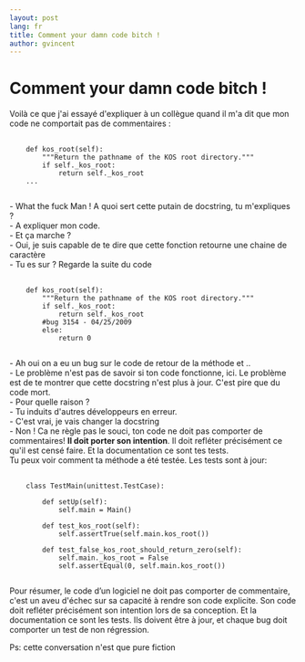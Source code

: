```yaml
---
layout: post
lang: fr
title: Comment your damn code bitch !
author: gvincent
---
```


<h1>Comment your damn code bitch !</h1>
<p>
Voilà ce que j'ai essayé d'expliquer à un collègue quand il m'a dit que mon code ne comportait pas de commentaires :
</p>
<pre>
    <code data-language="python">
    def kos_root(self):
        """Return the pathname of the KOS root directory."""
        if self._kos_root: 
            return self._kos_root
    ...
    </code>
</pre>

<p>
- What the fuck Man !
A quoi sert cette putain de docstring, tu m'expliques ?
<br>
- A expliquer mon code.
<br>
- Et ça marche ?
<br>
- Oui, je suis capable de te dire que cette fonction retourne une chaine de caractère
<br>
- Tu es sur ? Regarde la suite du code
</p>

<pre>
    <code data-language="python">
    def kos_root(self):
        """Return the pathname of the KOS root directory."""
        if self._kos_root: 
            return self._kos_root
        #bug 3154 - 04/25/2009
        else: 
            return 0 
    </code>
</pre>

<p>
- Ah oui on a eu un bug sur le code de retour de la méthode et ..
<br>
- Le problème n'est pas de savoir si ton code fonctionne, ici. Le problème est de te montrer que cette docstring n'est plus à jour. C'est pire que du code mort.
<br>
- Pour quelle raison ?
<br>
- Tu induits d'autres développeurs en erreur. 
<br>
- C'est vrai, je vais changer la docstring
<br>
- Non ! Ca ne règle pas le souci, ton code ne doit pas comporter de commentaires! <b>Il doit porter son intention</b>. Il doit refléter précisément ce qu'il est censé faire. Et la documentation ce sont tes tests. 
<br>
Tu peux voir comment ta méthode a été testée. Les tests sont à jour:
</p>

<pre>
    <code data-language="python">
    class TestMain(unittest.TestCase):

        def setUp(self):
            self.main = Main()

        def test_kos_root(self):
            self.assertTrue(self.main.kos_root())

        def test_false_kos_root_should_return_zero(self):
            self.main._kos_root = False
            self.assertEqual(0, self.main.kos_root())
    </code>
</pre>
<p>
    Pour résumer, le code d’un logiciel ne doit pas comporter de commentaire, c'est un aveu d'échec sur sa capacité à rendre son code explicite. Son code doit refléter précisément son intention lors de sa conception. Et la documentation ce sont les tests. Ils doivent être à jour, et chaque bug doit comporter un test de non régression.
</p>

<p>
Ps: cette conversation n'est que pure fiction
</p>